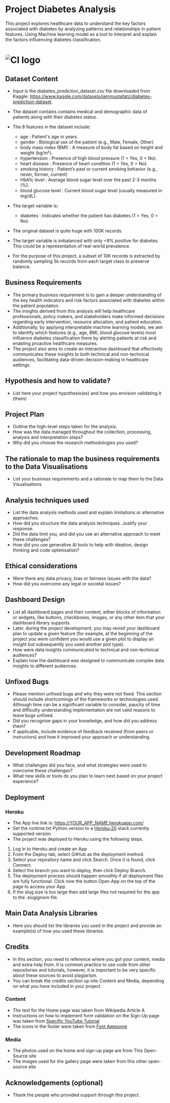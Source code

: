 # Project Diabetes Analysis 

This project explores healthcare data to understand the key factors associated with diabetes by analyzing patterns and relationships in patient features. Using Machine learning model as a tool to interpret and explain the factors influencing diabetes classification.

# ![CI logo](https://codeinstitute.s3.amazonaws.com/fullstack/ci_logo_small.png)


## Dataset Content
* Input is the diabetes_prediction_dataset.csv file downloaded from Kaggle: https://www.kaggle.com/datasets/iammustafatz/diabetes-prediction-dataset.
* The dataset contains contains medical and demographic data of patients along with their diabetes status.
* The 8 features in the dataset include:
  - age                     : Patient's age in years.
  - gender                  : Biological sex of the patient (e.g., Male, Female, Other)
  - body mass index (BMI)   : A measure of body fat based on height and weight (kg/m²).
  - hypertension            : Presence of high blood pressure (1 = Yes, 0 = No).
  - heart disease           : Presence of heart condition (1 = Yes, 0 = No).
  - smoking history         : Patient’s past or current smoking behavior (e.g., never, former, current)
  - HbA1c level             : Average blood sugar level over the past 2-3 months (%).
  - blood glucose level     : Current blood sugar level (usually measured in mg/dL).

* The target variable is:
  - diabetes                : Indicates whether the patient has diabetes (1 = Yes, 0 = No).

* The original dataset is quite huge with 100K records. 
* The target variable is imbalanced with only ~9% positive for diabetes. This could be a representation of real-world prevalence.
* For the purpose of this project, a subset of 10K records is extracted by randomly sampling 5k records from each target class to preserve balance.


## Business Requirements

* The primary business requirement is to gain a deeper understanding of the key health indicators and risk factors associated with diabetes within the patient population. 
* The insights derived from this analysis will help healthcare professionals, policy makers, and stakeholders make informed decisions regarding early intervention, resource allocation, and patient education. 
* Additionally, by applying interpretable machine learning models, we aim to identify which features (e.g., age, BMI, blood glucose levels) most influence diabetes classification there by alerting patients at risk and enabling proactive healthcare measures.
* The project also aims to create an interactive dashboard that effectively communicates these insights to both technical and non-technical audiences, facilitating data-driven decision-making in healthcare settings.


## Hypothesis and how to validate?
* List here your project hypothesis(es) and how you envision validating it (them) 

## Project Plan
* Outline the high-level steps taken for the analysis.
* How was the data managed throughout the collection, processing, analysis and interpretation steps?
* Why did you choose the research methodologies you used?

## The rationale to map the business requirements to the Data Visualisations
* List your business requirements and a rationale to map them to the Data Visualisations

## Analysis techniques used
* List the data analysis methods used and explain limitations or alternative approaches.
* How did you structure the data analysis techniques. Justify your response.
* Did the data limit you, and did you use an alternative approach to meet these challenges?
* How did you use generative AI tools to help with ideation, design thinking and code optimisation?

## Ethical considerations
* Were there any data privacy, bias or fairness issues with the data?
* How did you overcome any legal or societal issues?

## Dashboard Design
* List all dashboard pages and their content, either blocks of information or widgets, like buttons, checkboxes, images, or any other item that your dashboard library supports.
* Later, during the project development, you may revisit your dashboard plan to update a given feature (for example, at the beginning of the project you were confident you would use a given plot to display an insight but subsequently you used another plot type).
* How were data insights communicated to technical and non-technical audiences?
* Explain how the dashboard was designed to communicate complex data insights to different audiences. 

## Unfixed Bugs
* Please mention unfixed bugs and why they were not fixed. This section should include shortcomings of the frameworks or technologies used. Although time can be a significant variable to consider, paucity of time and difficulty understanding implementation are not valid reasons to leave bugs unfixed.
* Did you recognise gaps in your knowledge, and how did you address them?
* If applicable, include evidence of feedback received (from peers or instructors) and how it improved your approach or understanding.

## Development Roadmap
* What challenges did you face, and what strategies were used to overcome these challenges?
* What new skills or tools do you plan to learn next based on your project experience? 

## Deployment
### Heroku

* The App live link is: https://YOUR_APP_NAME.herokuapp.com/ 
* Set the runtime.txt Python version to a [Heroku-20](https://devcenter.heroku.com/articles/python-support#supported-runtimes) stack currently supported version.
* The project was deployed to Heroku using the following steps.

1. Log in to Heroku and create an App
2. From the Deploy tab, select GitHub as the deployment method.
3. Select your repository name and click Search. Once it is found, click Connect.
4. Select the branch you want to deploy, then click Deploy Branch.
5. The deployment process should happen smoothly if all deployment files are fully functional. Click now the button Open App on the top of the page to access your App.
6. If the slug size is too large then add large files not required for the app to the .slugignore file.


## Main Data Analysis Libraries
* Here you should list the libraries you used in the project and provide an example(s) of how you used these libraries.


## Credits 

* In this section, you need to reference where you got your content, media and extra help from. It is common practice to use code from other repositories and tutorials, however, it is important to be very specific about these sources to avoid plagiarism. 
* You can break the credits section up into Content and Media, depending on what you have included in your project. 

### Content 

- The text for the Home page was taken from Wikipedia Article A
- Instructions on how to implement form validation on the Sign-Up page was taken from [Specific YouTube Tutorial](https://www.youtube.com/)
- The icons in the footer were taken from [Font Awesome](https://fontawesome.com/)

### Media

- The photos used on the home and sign-up page are from This Open-Source site
- The images used for the gallery page were taken from this other open-source site



## Acknowledgements (optional)
* Thank the people who provided support through this project.

